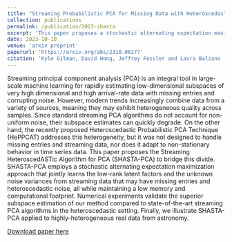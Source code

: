 ```yaml
---
title: "Streaming Probabilistic PCA for Missing Data with Heteroscedastic Noise"
collection: publications
permalink: /publication/2023-shasta
excerpt: 'This paper proposes a stochastic alternating expectation maximization approach that jointly learns the low-rank latent factors and the unknown noise variances from streaming data that may have missing entries and heteroscedastic noise.'
date: 2023-10-10
venue: 'arxiv preprint'
paperurl: 'https://arxiv.org/abs/2310.06277'
citation: 'Kyle Gilman, David Hong, Jeffrey Fessler and Laura Balzano (2023). &quot;Streaming Probabilistic PCA for Missing Data with Heteroscedastic Noise.&quot; <i>arXiv preprint arXiv:2310.06277</i>.'
---
```

Streaming principal component analysis (PCA) is an integral tool in large-scale machine learning for rapidly estimating low-dimensional subspaces of very high dimensional and high arrival-rate data with missing entries and corrupting noise. However, modern trends increasingly combine data from a variety of sources, meaning they may exhibit heterogeneous quality across samples. Since standard streaming PCA algorithms do not account for non-uniform noise, their subspace estimates can quickly degrade. On the other hand, the recently proposed Heteroscedastic Probabilistic PCA Technique (HePPCAT) addresses this heterogeneity, but it was not designed to handle missing entries and streaming data, nor does it adapt to non-stationary behavior in time series data. This paper proposes the Streaming HeteroscedASTic Algorithm for PCA (SHASTA-PCA) to bridge this divide. SHASTA-PCA employs a stochastic alternating expectation maximization approach that jointly learns the low-rank latent factors and the unknown noise variances from streaming data that may have missing entries and heteroscedastic noise, all while maintaining a low memory and computational footprint. Numerical experiments validate the superior subspace estimation of our method compared to state-of-the-art streaming PCA algorithms in the heteroscedastic setting. Finally, we illustrate SHASTA-PCA applied to highly-heterogeneous real data from astronomy.

[Download paper here](https://arxiv.org/abs/2310.06277)

